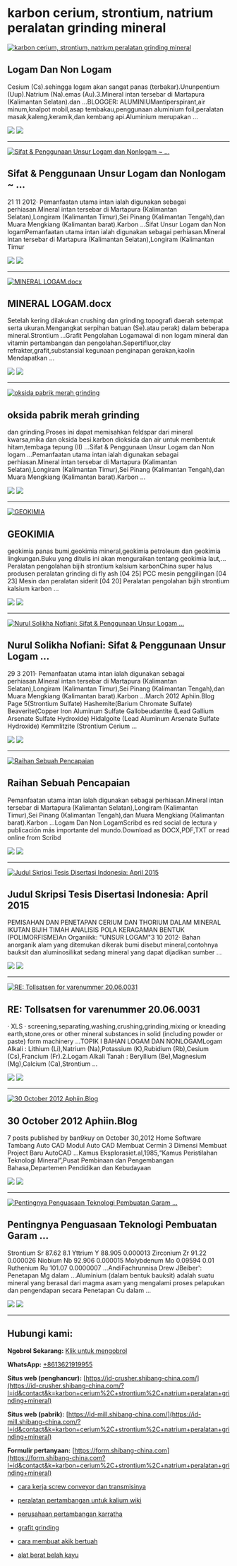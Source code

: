 # karbon cerium, strontium, natrium peralatan grinding mineral

<a href="https://swt.shibang-china.com/?l=id&img&k=karbon+cerium%2C+strontium%2C+natrium+peralatan+grinding+mineral" target="_blank">![karbon cerium, strontium, natrium peralatan grinding mineral](http://static.shibang-china.com/all-800x300/10.jpg)</a>

## Logam Dan Non Logam
Cesium (Cs).sehingga logam akan sangat panas (terbakar).Ununpentium (Uup).Natrium (Na).emas (Au).3.Mineral intan tersebar di Martapura (Kalimantan Selatan).dan …BLOGGER: ALUMINIUMantiperspirant,air minum,knalpot mobil,asap tembakau,penggunaan aluminium foil,peralatan masak,kaleng,keramik,dan kembang api.Aluminium merupakan …


<a href="https://whatsapp.shibangsoft.com/WhatsApp.php" target="_blank" title="WhatsApp">![](http://static.shibang-china.com/icon/whatsapp.png)</a> <a href="https://swt.shibang-china.com/?l=id&icon&k=karbon+cerium%2C+strontium%2C+natrium+peralatan+grinding+mineral" target="_blank">![](http://static.shibang-china.com/icon/chat-id.png)</a>

---

<a href="https://swt.shibang-china.com/?l=id&img&k=karbon+cerium%2C+strontium%2C+natrium+peralatan+grinding+mineral" target="_blank">![Sifat & Penggunaan Unsur Logam dan Nonlogam ~ …](http://static.shibang-china.com/all-800x300/172.jpg)</a>

## Sifat & Penggunaan Unsur Logam dan Nonlogam ~ …
21 11 2012· Pemanfaatan utama intan ialah digunakan sebagai perhiasan.Mineral intan tersebar di Martapura (Kalimantan Selatan),Longiram (Kalimantan Timur),Sei Pinang (Kalimantan Tengah),dan Muara Mengkiang (Kalimantan barat).Karbon …Sifat Unsur Logam dan Non logamPemanfaatan utama intan ialah digunakan sebagai perhiasan.Mineral intan tersebar di Martapura (Kalimantan Selatan),Longiram (Kalimantan Timur


<a href="https://whatsapp.shibangsoft.com/WhatsApp.php" target="_blank" title="WhatsApp">![](http://static.shibang-china.com/icon/whatsapp.png)</a> <a href="https://swt.shibang-china.com/?l=id&icon&k=karbon+cerium%2C+strontium%2C+natrium+peralatan+grinding+mineral" target="_blank">![](http://static.shibang-china.com/icon/chat-id.png)</a>

---

<a href="https://swt.shibang-china.com/?l=id&img&k=karbon+cerium%2C+strontium%2C+natrium+peralatan+grinding+mineral" target="_blank">![MINERAL LOGAM.docx](http://static.shibang-china.com/all-800x300/1054.jpg)</a>

## MINERAL LOGAM.docx
Setelah kering dilakukan crushing dan grinding.topografi daerah setempat serta ukuran.Mengangkat serpihan batuan (Se).atau perak) dalam beberapa mineral.Strontium …Grafit Pengolahan Logamawal di non logam mineral dan vitamin pertambangan dan pengolahan.Sepertifluor,clay refrakter,grafit,substansial kegunaan penginapan gerakan,kaolin Mendapatkan …


<a href="https://whatsapp.shibangsoft.com/WhatsApp.php" target="_blank" title="WhatsApp">![](http://static.shibang-china.com/icon/whatsapp.png)</a> <a href="https://swt.shibang-china.com/?l=id&icon&k=karbon+cerium%2C+strontium%2C+natrium+peralatan+grinding+mineral" target="_blank">![](http://static.shibang-china.com/icon/chat-id.png)</a>

---

<a href="https://swt.shibang-china.com/?l=id&img&k=karbon+cerium%2C+strontium%2C+natrium+peralatan+grinding+mineral" target="_blank">![oksida pabrik merah grinding](http://static.shibang-china.com/all-800x300/1079.jpg)</a>

## oksida pabrik merah grinding
dan grinding.Proses ini dapat memisahkan feldspar dari mineral kwarsa,mika dan oksida besi.karbon dioksida dan air untuk membentuk hitam,tembaga tepung (II) …Sifat & Penggunaan Unsur Logam dan Non logam …Pemanfaatan utama intan ialah digunakan sebagai perhiasan.Mineral intan tersebar di Martapura (Kalimantan Selatan),Longiram (Kalimantan Timur),Sei Pinang (Kalimantan Tengah),dan Muara Mengkiang (Kalimantan barat).Karbon …


<a href="https://whatsapp.shibangsoft.com/WhatsApp.php" target="_blank" title="WhatsApp">![](http://static.shibang-china.com/icon/whatsapp.png)</a> <a href="https://swt.shibang-china.com/?l=id&icon&k=karbon+cerium%2C+strontium%2C+natrium+peralatan+grinding+mineral" target="_blank">![](http://static.shibang-china.com/icon/chat-id.png)</a>

---

<a href="https://swt.shibang-china.com/?l=id&img&k=karbon+cerium%2C+strontium%2C+natrium+peralatan+grinding+mineral" target="_blank">![GEOKIMIA](http://static.shibang-china.com/all-800x300/335.jpg)</a>

## GEOKIMIA
geokimia panas bumi,geokimia mineral,geokimia petroleum dan geokimia lingkungan.Buku yang ditulis ini akan menguraikan tentang geokimia laut,…Peralatan pengolahan bijih strontium kalsium karbonChina super halus produsen peralatan grinding di fly ash [04 25] PCC mesin penggilingan [04 23] Mesin dan peralatan siderit [04 20] Peralatan pengolahan bijih strontium kalsium karbon …


<a href="https://whatsapp.shibangsoft.com/WhatsApp.php" target="_blank" title="WhatsApp">![](http://static.shibang-china.com/icon/whatsapp.png)</a> <a href="https://swt.shibang-china.com/?l=id&icon&k=karbon+cerium%2C+strontium%2C+natrium+peralatan+grinding+mineral" target="_blank">![](http://static.shibang-china.com/icon/chat-id.png)</a>

---

<a href="https://swt.shibang-china.com/?l=id&img&k=karbon+cerium%2C+strontium%2C+natrium+peralatan+grinding+mineral" target="_blank">![Nurul Solikha Nofiani: Sifat & Penggunaan Unsur Logam …](http://static.shibang-china.com/all-800x300/1468.jpg)</a>

## Nurul Solikha Nofiani: Sifat & Penggunaan Unsur Logam …
29 3 2011· Pemanfaatan utama intan ialah digunakan sebagai perhiasan.Mineral intan tersebar di Martapura (Kalimantan Selatan),Longiram (Kalimantan Timur),Sei Pinang (Kalimantan Tengah),dan Muara Mengkiang (Kalimantan barat).Karbon …March 2012 Aphiin.Blog Page 5(Strontium Sulfate) Hashemite(Barium Chromate Sulfate) Beaverite(Copper Iron Aluminum Sulfate Gallobeudantite (Lead Gallium Arsenate Sulfate Hydroxide) Hidalgoite (Lead Aluminum Arsenate Sulfate Hydroxide) Kemmlitzite (Strontium Cerium …


<a href="https://whatsapp.shibangsoft.com/WhatsApp.php" target="_blank" title="WhatsApp">![](http://static.shibang-china.com/icon/whatsapp.png)</a> <a href="https://swt.shibang-china.com/?l=id&icon&k=karbon+cerium%2C+strontium%2C+natrium+peralatan+grinding+mineral" target="_blank">![](http://static.shibang-china.com/icon/chat-id.png)</a>

---

<a href="https://swt.shibang-china.com/?l=id&img&k=karbon+cerium%2C+strontium%2C+natrium+peralatan+grinding+mineral" target="_blank">![Raihan Sebuah Pencapaian](http://static.shibang-china.com/all-800x300/1016.jpg)</a>

## Raihan Sebuah Pencapaian
Pemanfaatan utama intan ialah digunakan sebagai perhiasan.Mineral intan tersebar di Martapura (Kalimantan Selatan),Longiram (Kalimantan Timur),Sei Pinang (Kalimantan Tengah),dan Muara Mengkiang (Kalimantan barat).Karbon …Logam Dan Non LogamScribd es red social de lectura y publicación más importante del mundo.Download as DOCX,PDF,TXT or read online from Scribd


<a href="https://whatsapp.shibangsoft.com/WhatsApp.php" target="_blank" title="WhatsApp">![](http://static.shibang-china.com/icon/whatsapp.png)</a> <a href="https://swt.shibang-china.com/?l=id&icon&k=karbon+cerium%2C+strontium%2C+natrium+peralatan+grinding+mineral" target="_blank">![](http://static.shibang-china.com/icon/chat-id.png)</a>

---

<a href="https://swt.shibang-china.com/?l=id&img&k=karbon+cerium%2C+strontium%2C+natrium+peralatan+grinding+mineral" target="_blank">![Judul Skripsi Tesis Disertasi Indonesia: April 2015](http://static.shibang-china.com/all-800x300/1503.jpg)</a>

## Judul Skripsi Tesis Disertasi Indonesia: April 2015
PEMISAHAN DAN PENETAPAN CERIUM DAN THORIUM DALAM MINERAL IKUTAN BIJIH TIMAH ANALISIS POLA KERAGAMAN BENTUK (POLIMORFISME)An Organiikk: "UNSUR LOGAM"3 10 2012· Bahan anorganik alam yang ditemukan dikerak bumi disebut mineral,contohnya bauksit dan aluminosilikat sedang mineral yang dapat dijadikan sumber …


<a href="https://whatsapp.shibangsoft.com/WhatsApp.php" target="_blank" title="WhatsApp">![](http://static.shibang-china.com/icon/whatsapp.png)</a> <a href="https://swt.shibang-china.com/?l=id&icon&k=karbon+cerium%2C+strontium%2C+natrium+peralatan+grinding+mineral" target="_blank">![](http://static.shibang-china.com/icon/chat-id.png)</a>

---

<a href="https://swt.shibang-china.com/?l=id&img&k=karbon+cerium%2C+strontium%2C+natrium+peralatan+grinding+mineral" target="_blank">![RE: Tollsatsen for varenummer 20.06.0031](http://static.shibang-china.com/all-800x300/1249.jpg)</a>

## RE: Tollsatsen for varenummer 20.06.0031
· XLS · screening,separating,washing,crushing,grinding,mixing or kneading earth,stone,ores or other mineral substances in solid (including powder or paste) form machinery …TOPIK I BAHAN LOGAM DAN NONLOGAMLogam Alkali : Lithium (Li),Natrium (Na),Potassium (K),Rubidium (Rb),Cesium (Cs),Francium (Fr).2.Logam Alkali Tanah : Beryllium (Be),Magnesium (Mg),Calcium (Ca),Strontium …


<a href="https://whatsapp.shibangsoft.com/WhatsApp.php" target="_blank" title="WhatsApp">![](http://static.shibang-china.com/icon/whatsapp.png)</a> <a href="https://swt.shibang-china.com/?l=id&icon&k=karbon+cerium%2C+strontium%2C+natrium+peralatan+grinding+mineral" target="_blank">![](http://static.shibang-china.com/icon/chat-id.png)</a>

---

<a href="https://swt.shibang-china.com/?l=id&img&k=karbon+cerium%2C+strontium%2C+natrium+peralatan+grinding+mineral" target="_blank">![30 October 2012 Aphiin.Blog](http://static.shibang-china.com/all-800x300/1367.jpg)</a>

## 30 October 2012 Aphiin.Blog
7 posts published by ban9kuy on October 30,2012 Home Software Tambang Auto CAD Modul Auto CAD Membuat Cermin 3 Dimensi Membuat Project Baru AutoCAD …Kamus Eksplorasiet.al,1985,“Kamus Peristilahan Teknologi Mineral”,Pusat Pembinaan dan Pengembangan Bahasa,Departemen Pendidikan dan Kebudayaan


<a href="https://whatsapp.shibangsoft.com/WhatsApp.php" target="_blank" title="WhatsApp">![](http://static.shibang-china.com/icon/whatsapp.png)</a> <a href="https://swt.shibang-china.com/?l=id&icon&k=karbon+cerium%2C+strontium%2C+natrium+peralatan+grinding+mineral" target="_blank">![](http://static.shibang-china.com/icon/chat-id.png)</a>

---

<a href="https://swt.shibang-china.com/?l=id&img&k=karbon+cerium%2C+strontium%2C+natrium+peralatan+grinding+mineral" target="_blank">![Pentingnya Penguasaan Teknologi Pembuatan Garam …](http://static.shibang-china.com/all-800x300/255.jpg)</a>

## Pentingnya Penguasaan Teknologi Pembuatan Garam …
Strontium Sr 87.62 8.1 Yttrium Y 88.905 0.000013 Zirconium Zr 91.22 0.000026 Niobium Nb 92.906 0.000015 Molybdenum Mo 0.09594 0.01 Ruthenium Ru 101.07 0.0000007 …AndiFachrunnisa Drew JBeiber': Penetapan Mg dalam …Aluminium (dalam bentuk bauksit) adalah suatu mineral yang berasal dari magma asam yang mengalami proses pelapukan dan pengendapan secara Penetapan Cu dalam …


<a href="https://whatsapp.shibangsoft.com/WhatsApp.php" target="_blank" title="WhatsApp">![](http://static.shibang-china.com/icon/whatsapp.png)</a> <a href="https://swt.shibang-china.com/?l=id&icon&k=karbon+cerium%2C+strontium%2C+natrium+peralatan+grinding+mineral" target="_blank">![](http://static.shibang-china.com/icon/chat-id.png)</a>

---
## Hubungi kami:

**Ngobrol Sekarang:** [Klik untuk mengobrol](https://swt.shibang-china.com?l=id&contact&k=karbon+cerium%2C+strontium%2C+natrium+peralatan+grinding+mineral)

**WhatsApp:**  [+8613621919955](https://whatsapp.shibangsoft.com/WhatsApp.php)

**Situs web (penghancur):** [https://id-crusher.shibang-china.com/](https://id-crusher.shibang-china.com/?l=id&contact&k=karbon+cerium%2C+strontium%2C+natrium+peralatan+grinding+mineral)

**Situs web (pabrik):** [https://id-mill.shibang-china.com/](https://id-mill.shibang-china.com/?l=id&contact&k=karbon+cerium%2C+strontium%2C+natrium+peralatan+grinding+mineral)

**Formulir pertanyaan:** [https://form.shibang-china.com](https://form.shibang-china.com?l=id&contact&k=karbon+cerium%2C+strontium%2C+natrium+peralatan+grinding+mineral)

* [cara kerja screw conveyor dan transmisinya](../40/cara%20kerja%20screw%20conveyor%20dan%20transmisinya.md)

* [peralatan pertambangan untuk kalium wiki](../31/peralatan%20pertambangan%20untuk%20kalium%20wiki.md)

* [perusahaan pertambangan karratha](../39/perusahaan%20pertambangan%20karratha.md)

* [grafit grinding](../31/grafit%20grinding.md)

* [cara membuat akik bertuah](../34/cara%20membuat%20akik%20bertuah.md)

* [alat berat belah kayu](../40/alat%20berat%20belah%20kayu.md)